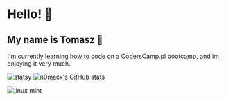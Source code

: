 # Hello! :wave:
## My name is Tomasz 🙂 

I'm currently learning how to code on a CodersCamp.pl bootcamp, and im enjoying it very much.



![statsy](https://github-readme-stats.vercel.app/api/top-langs/?username={n0macx}&theme=blue-green)
![n0macx's GitHub stats](https://github-readme-stats.vercel.app/api?username=n0macx&show_icons=true&theme=dark)


![linux mint](https://img.shields.io/badge/Linux_Mint-87CF3E?style=for-the-badge&logo=linux-mint&logoColor=white)
